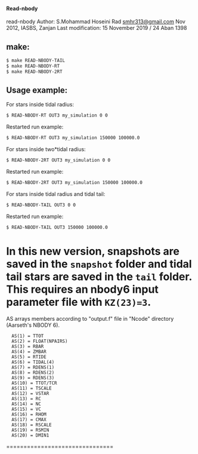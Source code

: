 #### Read-nbody  
 read-nbody
 Author: S.Mohammad Hoseini Rad
 smhr313@gmail.com
 Nov 2012, IASBS, Zanjan
 Last modification: 15 November 2019 / 24 Aban 1398
## make:   
```sh
$ make READ-NBODY-TAIL
$ make READ-NBODY-RT
$ make READ-NBODY-2RT
```
## Usage example:
For stars inside tidal radius:
```sh
$ READ-NBODY-RT OUT3 my_simulation 0 0
```
Restarted run example:
```sh
$ READ-NBODY-RT OUT3 my_simulation 150000 100000.0
```
For stars inside two*tidal radius:
```sh
$ READ-NBODY-2RT OUT3 my_simulation 0 0
```
Restarted run example:
```sh
$ READ-NBODY-2RT OUT3 my_simulation 150000 100000.0
```
For stars inside tidal radius and tidal tail:
```sh
$ READ-NBODY-TAIL OUT3 0 0
```
Restarted run example:
```sh
$ READ-NBODY-TAIL OUT3 150000 100000.0
```
In this new version, snapshots are saved in the `snapshot` folder and tidal tail stars are saved in the `tail` folder.
This requires an nbody6 input parameter file with `KZ(23)=3`.
===============================

AS arrays members according to "output.f" file in "Ncode" directory (Aarseth's NBODY 6).  

      AS(1) = TTOT
      AS(2) = FLOAT(NPAIRS)
      AS(3) = RBAR
      AS(4) = ZMBAR
      AS(5) = RTIDE
      AS(6) = TIDAL(4)
      AS(7) = RDENS(1)
      AS(8) = RDENS(2)
      AS(9) = RDENS(3)
      AS(10) = TTOT/TCR
      AS(11) = TSCALE
      AS(12) = VSTAR
      AS(13) = RC
      AS(14) = NC
      AS(15) = VC
      AS(16) = RHOM
      AS(17) = CMAX
      AS(18) = RSCALE
      AS(19) = RSMIN
      AS(20) = DMIN1
===============================




